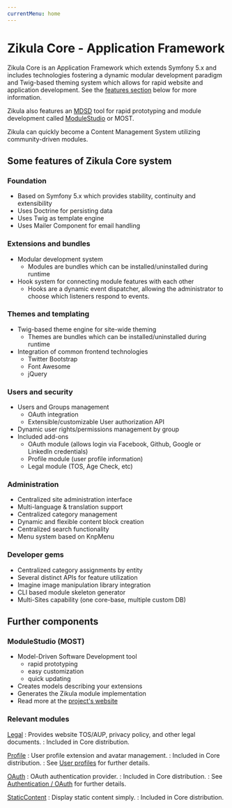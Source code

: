 ```yaml
---
currentMenu: home
---
```

# Zikula Core - Application Framework

Zikula Core is an Application Framework which extends Symfony 5.x and includes technologies
fostering a dynamic modular development paradigm and Twig-based theming system which allows for rapid
website and application development. See the [features section](#features-of-zikula) below for more information.

Zikula also features an [MDSD](https://en.wikipedia.org/wiki/Model-driven_engineering) tool for rapid prototyping
and module development called [ModuleStudio](https://modulestudio.de/en/) or MOST.

Zikula can quickly become a Content Management System utilizing community-driven modules.

## Some features of Zikula Core system

### Foundation

- Based on Symfony 5.x which provides stability, continuity and extensibility
- Uses Doctrine for persisting data
- Uses Twig as template engine
- Uses Mailer Component for email handling

### Extensions and bundles

- Modular development system
  - Modules are bundles which can be installed/uninstalled during runtime
- Hook system for connecting module features with each other
  - Hooks are a dynamic event dispatcher, allowing the administrator to choose which listeners respond to events.

### Themes and templating

- Twig-based theme engine for site-wide theming
  - Themes are bundles which can be installed/uninstalled during runtime
- Integration of common frontend technologies
  - Twitter Bootstrap
  - Font Awesome
  - jQuery

### Users and security

- Users and Groups management
  - OAuth integration
  - Extensible/customizable User authorization API
- Dynamic user rights/permissions management by group
- Included add-ons
  - OAuth module (allows login via Facebook, Github, Google or LinkedIn credentials)
  - Profile module (user profile information)
  - Legal module (TOS, Age Check, etc)

### Administration

- Centralized site administration interface
- Multi-language & translation support
- Centralized category management
- Dynamic and flexible content block creation
- Centralized search functionality
- Menu system based on KnpMenu

### Developer gems

- Centralized category assignments by entity
- Several distinct APIs for feature utilization
- Imagine image manipulation library integration
- CLI based module skeleton generator
- Multi-Sites capability (one core-base, multiple custom DB)

## Further components

### ModuleStudio (MOST)

- Model-Driven Software Development tool
  - rapid prototyping
  - easy customization
  - quick updating
- Creates models describing your extensions
- Generates the Zikula module implementation
- Read more at the [project's website](https://modulestudio.de/en)

### Relevant modules

[Legal](https://github.com/zikula-modules/Legal)
: Provides website TOS/AUP, privacy policy, and other legal documents.
: Included in Core distribution.

[Profile](https://github.com/zikula-modules/Profile)
: User profile extension and avatar management.
: Included in Core distribution.
: See [User profiles](../AccessControl/Users/index.md#user-profiles) for further details.

[OAuth](https://github.com/zikula/OAuth)
: OAuth authentication provider.
: Included in Core distribution.
: See [Authentication / OAuth](../AccessControl/Authentication/index.md#oauth) for further details.

[StaticContent](https://github.com/zikula-modules/StaticContent)
: Display static content simply.
: Included in Core distribution.
